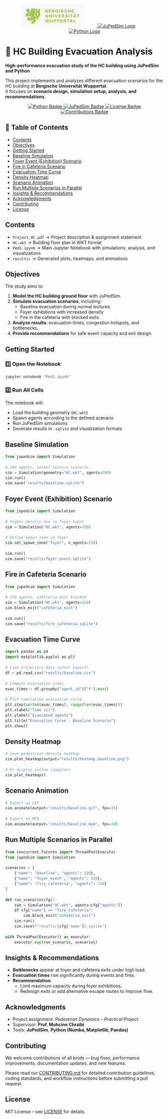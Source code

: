 <p align="center">
  <a href="https://www.uni-wuppertal.de/en/">
    <img src="https://github.com/Kandil2001/Jupedsim-Evacuation-Analysis/blob/main/figures/philunet_case_logo_bergische_universitaet_wuppertal.jpg" alt="Bergische Universität Wuppertal Logo" width="200" style="margin-right: 40px;">
  </a>
  <a href="https://www.jupedsim.org/">
    <img src="https://www.jupedsim.org/stable/_static/jupedsim.svg" alt="JuPedSim Logo" width="160" style="margin-right: 40px;">
  </a>
  <a href="https://www.python.org/">
    <img src="https://www.python.org/static/community_logos/python-logo-master-v3-TM.png" alt="Python Logo" width="200">
  </a>
</p>

# 🏫 HC Building Evacuation Analysis

**High-performance evacuation study of the HC building using JuPedSim and Python**  

This project implements and analyzes different evacuation scenarios for the HC building at **Bergische Universität Wuppertal**.  
It focuses on **scenario design, simulation setup, analysis, and recommendations**.

<p align="center">
  <a href="https://www.python.org/">
    <img src="https://img.shields.io/badge/Python-3.8%2B-blue.svg" alt="Python Badge">
  </a>
  <a href="https://www.jupedsim.org/">
    <img src="https://img.shields.io/badge/JuPedSim-0.2.0-green.svg" alt="JuPedSim Badge">
  </a>
  <a href="LICENSE">
    <img src="https://img.shields.io/badge/License-MIT-yellow.svg" alt="License Badge">
  </a>
  <a href="CONTRIBUTING.md">
    <img src="https://img.shields.io/badge/Contributions-Welcome-orange.svg" alt="Contributions Badge">
  </a>
</p>


## 📑 Table of Contents
- [Contents](#-contents)  
- [Objectives](#-objectives)  
- [Getting Started](#-getting-started)  
- [Baseline Simulation](#-baseline-simulation)  
- [Foyer Event (Exhibition) Scenario](#-foyer-event-exhibition-scenario)  
- [Fire in Cafeteria Scenario](#-fire-in-cafeteria-scenario)  
- [Evacuation Time Curve](#-evacuation-time-curve)  
- [Density Heatmap](#-density-heatmap)  
- [Scenario Animation](#-scenario-animation)  
- [Run Multiple Scenarios in Parallel](#-run-multiple-scenarios-in-parallel)  
- [Insights & Recommendations](#-insights--recommendations)  
- [Acknowledgments](#-acknowledgments)
- [Contributing](#-contributing)  
- [License](#-license) 


## Contents
- `Project_HC.pdf` → Project description & assignment statement  
- `HC.wkt` → Building floor plan in WKT format  
- `Ped1.ipynb` → Main Jupyter Notebook with simulations, analysis, and visualizations  
- `results/` → Generated plots, heatmaps, and animations  

## Objectives
The study aims to:
1. **Model the HC building ground floor** with JuPedSim.  
2. **Simulate evacuation scenarios**, including:
   - Baseline evacuation during normal lectures  
   - Foyer exhibitions with increased density  
   - Fire in the cafeteria with blocked exits  
3. **Analyze results**: evacuation times, congestion hotspots, and bottlenecks.  
4. **Provide recommendations** for safe event capacity and exit design.  

## Getting Started
### 1️⃣ Open the Notebook
```bash
jupyter notebook "Ped1.ipynb"
```
### 2️⃣ Run All Cells

The notebook will:
- Load the building geometry (`HC.wkt`)  
- Spawn agents according to the defined scenario  
- Run JuPedSim simulations  
- Generate results in `.sqlite` and visualization formats

## Baseline Simulation

```python
from jupedsim import Simulation

# 200 agents, normal lecture scenario
sim = Simulation(geometry="HC.wkt", agents=200)
sim.run()
sim.save("results/baseline.sqlite")
```

## Foyer Event (Exhibition) Scenario

```python
from jupedsim import Simulation

# Higher density due to foyer event
sim = Simulation("HC.wkt", agents=350)

# Define spawn zone in foyer
sim.set_spawn_zone("foyer", n_agents=150)

sim.run()
sim.save("results/foyer_event.sqlite")
```

## Fire in Cafeteria Scenario
```python
from jupedsim import Simulation

# 250 agents, cafeteria exit blocked
sim = Simulation("HC.wkt", agents=250)
sim.block_exit("cafeteria_exit")

sim.run()
sim.save("results/fire_cafeteria.sqlite")
```

## Evacuation Time Curve
```python
import pandas as pd
import matplotlib.pyplot as plt

# Load trajectory data (after export)
df = pd.read_csv("results/baseline.csv")

# Compute evacuation times
evac_times = df.groupby("agent_id")["t"].max()

# Plot cumulative evacuation curve
plt.step(sorted(evac_times), range(len(evac_times)))
plt.xlabel("Time (s)")
plt.ylabel("Evacuated agents")
plt.title("Evacuation Curve - Baseline Scenario")
plt.show()
```

## Density Heatmap
```python
# Save pedestrian density heatmap
sim.plot_heatmap(output="results/heatmap_baseline.png")

# Or display inline (Jupyter)
sim.plot_heatmap()
```

## Scenario Animation
```python
# Export as GIF
sim.animate(output="results/baseline.gif", fps=15)

# Export as MP4
sim.animate(output="results/baseline.mp4", fps=30)
```
## Run Multiple Scenarios in Parallel
```python
from concurrent.futures import ThreadPoolExecutor
from jupedsim import Simulation

scenarios = [
    {"name": "baseline", "agents": 200},
    {"name": "foyer_event", "agents": 350},
    {"name": "fire_cafeteria", "agents": 250}
]

def run_scenario(cfg):
    sim = Simulation("HC.wkt", agents=cfg["agents"])
    if cfg["name"] == "fire_cafeteria":
        sim.block_exit("cafeteria_exit")
    sim.run()
    sim.save(f"results/{cfg['name']}.sqlite")

with ThreadPoolExecutor() as executor:
    executor.map(run_scenario, scenarios)
```

## Insights & Recommendations
- **Bottlenecks** appear at foyer and cafeteria exits under high load.  
- **Evacuation times** rise significantly during events and fires.  
- **Recommendation**:  
  - Limit maximum capacity during foyer exhibitions.  
  - Redesign exits or add alternative escape routes to improve flow.  
## Acknowledgments
- Project assignment: *Pedestrian Dynamics – Practical Project*  
- Supervisor: **Prof. Mohcine Chraibi**  
- Tools: **JuPedSim**, **Python (Numba, Matplotlib, Pandas)**  

## Contributing

We welcome contributions of all kinds — bug fixes, performance improvements, documentation updates, and new features.

Please read our [CONTRIBUTING.md](CONTRIBUTING.md) for detailed contribution guidelines, coding standards, and workflow instructions before submitting a pull request.

## License
MIT License – see [LICENSE](LICENSE) for details.


